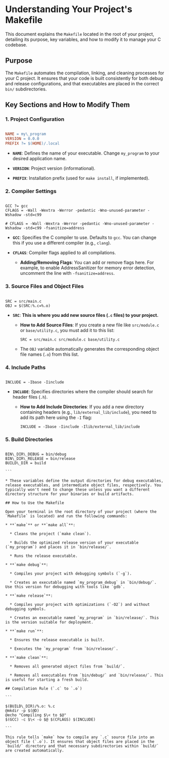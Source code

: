 
# Understanding Your Project's Makefile

This document explains the `Makefile` located in the root of your project, detailing its purpose, key variables, and how to modify it to manage your C codebase.

## Purpose

The `Makefile` automates the compilation, linking, and cleaning processes for your C project. It ensures that your code is built consistently for both debug and release configurations, and that executables are placed in the correct `bin/` subdirectories.

## Key Sections and How to Modify Them

### 1. Project Configuration

```Makefile

NAME = my\_program
VERSION = 0.0.0
PREFIX ?= $(HOME)/.local

```

* **`NAME`**: Defines the name of your executable. Change `my_program` to your desired application name.

* **`VERSION`**: Project version (informational).

* **`PREFIX`**: Installation prefix (used for `make install`, if implemented).

### 2. Compiler Settings

```

GCC ?= gcc
CFLAGS = -Wall -Wextra -Werror -pedantic -Wno-unused-parameter -Wshadow -std=c99

# CFLAGS = -Wall -Wextra -Werror -pedantic -Wno-unused-parameter -Wshadow -std=c99 -fsanitize=address

```

* **`GCC`**: Specifies the C compiler to use. Defaults to `gcc`. You can change this if you use a different compiler (e.g., `clang`).

* **`CFLAGS`**: Compiler flags applied to all compilations.

  * **Adding/Removing Flags**: You can add or remove flags here. For example, to enable AddressSanitizer for memory error detection, uncomment the line with `-fsanitize=address`.

### 3. Source Files and Object Files

```

SRC = src/main.c
OBJ = $(SRC:%.c=%.o)

````

* **`SRC`**: **This is where you add new source files (`.c` files) to your project.**

  * **How to Add Source Files**: If you create a new file like `src/module.c` or `base/utility.c`, you must add it to this list:

    ```
    SRC = src/main.c src/module.c base/utility.c
    
    ```

  * The `OBJ` variable automatically generates the corresponding object file names (`.o`) from this list.

### 4. Include Paths

````

INCLUDE = -Ibase -Iinclude

````

* **`INCLUDE`**: Specifies directories where the compiler should search for header files (`.h`).

  * **How to Add Include Directories**: If you add a new directory containing headers (e.g., `lib/external_lib/include`), you need to add its path here using the `-I` flag:

    ```
    INCLUDE = -Ibase -Iinclude -Ilib/external_lib/include
    
    ```

### 5. Build Directories

````

BIN\_DIR\_DEBUG = bin/debug
BIN\_DIR\_RELEASE = bin/release
BUILD\_DIR = build

```

* These variables define the output directories for debug executables, release executables, and intermediate object files, respectively. You typically won't need to change these unless you want a different directory structure for your binaries or build artifacts.

## How to Use the Makefile

Open your terminal in the root directory of your project (where the `Makefile` is located) and run the following commands:

* **`make`** or **`make all`**:

  * Cleans the project (`make clean`).

  * Builds the optimized release version of your executable (`my_program`) and places it in `bin/release/`.

  * Runs the release executable.

* **`make debug`**:

  * Compiles your project with debugging symbols (`-g`).

  * Creates an executable named `my_program_debug` in `bin/debug/`. Use this version for debugging with tools like `gdb`.

* **`make release`**:

  * Compiles your project with optimizations (`-O2`) and without debugging symbols.

  * Creates an executable named `my_program` in `bin/release/`. This is the version suitable for deployment.

* **`make run`**:

  * Ensures the release executable is built.

  * Executes the `my_program` from `bin/release/`.

* **`make clean`**:

  * Removes all generated object files from `build/`.

  * Removes all executables from `bin/debug/` and `bin/release/`. This is useful for starting a fresh build.

## Compilation Rule (`.c` to `.o`)

```

$(BUILD\_DIR)/%.o: %.c
@mkdir -p $(@D)
@echo "Compiling $\< to $@"
$(GCC) -c $\< -o $@ $(CFLAGS) $(INCLUDE)

```

This rule tells `make` how to compile any `.c` source file into an object file (`.o`). It ensures that object files are placed in the `build/` directory and that necessary subdirectories within `build/` are created automatically.
